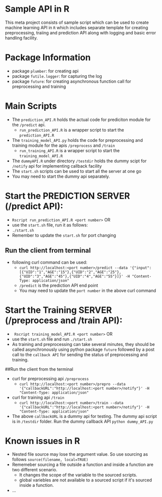 # Sample API in R
This meta project consists of sample script which can be used to create machine learning API in `R` which includes
separate template for creating preprocessing, traiing and prediction API along with logging and basic error handling facility. 

# Package Information
+ package `plumber`: for creating api
+ package `futile.logger`: for capturing the log
+ package `future`: for creating asynchronous function call for preprocessing and training

# Main Scripts
+ The `prediction_API.R` holds the actual code for prediciton module for the `/predict` api.
  + `run_prediction_API.R` is a wrapper script to start the `prediction_API.R`
+ The `training_model_API.py` holds the code for preprocessing and training module for the apis `/preprocess` and `/train`
  + `run_training_API.R` is a wrapper script to start the `training_model_API.R`
+ The `dummyAPI.R` under directory `/testdir` holds the dummy scipt for `/notify` api for implementing callback facility
+ The `start.sh` scripts can be used to start all the server at one go
+ You may need to start the dummy api separately.


# Start the PREDICTION SERVER (/predict API):
  + `Rscript run_prediction_API.R <port number>` OR
  + use the `start.sh` file, run it as follows:
   + `./start.sh`
   + Remember to update the `start.sh` for port changing
## Run the client from terminal
  + following curl command can be used:
    + ```curl http://localhost:<port number>/predict --data '{"input": [{"UID":"1","AGE":"15"},{"UID":"2","AGE":"25"},{"UID":"3","AGE":"45"},{"UID":"4","AGE":"55"}]}' -H "Content-Type: application/json"```
	+ `/predict` is the prediction API end point
	+ You may need to update the `port number` in the above curl command

# Start the Training SERVER (/preprocess and /train API):
  +  ` Rscript training_model_API.R <port number>` OR
  + use the `start.sh` file and run `./start.sh`
  + As training and preprocessing can take several minutes, they should be called asynchronously using python package `future` followed by a post call to the `callback API` for sending the status of preprocessing and training.

##Run the client from the terminal 
  + curl for preprocessing api `/preprocess`
    + ```curl http://localhost:<port number>/prepro --data '{"callbackURL":"http://localhost:<port number>/notify"}' -H "Content-Type: application/json"```
  + curl for training api `/train`
    + ```curl http://localhost:<port number>/train --data '{"callbackURL":"http://localhost:<port number>/notify"}' -H "Content-Type: application/json"```
  + The above `callbackURL` is a dummy api for testing. The dummy api script is in `/testdir` folder. Run the dummy callback API `python dummy_API.py`

# Known issues in R
  + Nested file source may lose the argument value. So use sourcing as follows
  `source(filename, local=TRUE)`
  + Rememeber sourcing a file outside a function and inside a function are two different scenario.
    + It changes the scope of the variable to the sourced scripts.
	+ global variebles are not available to a sourced script if it's sourced inside a function.
  + ...
